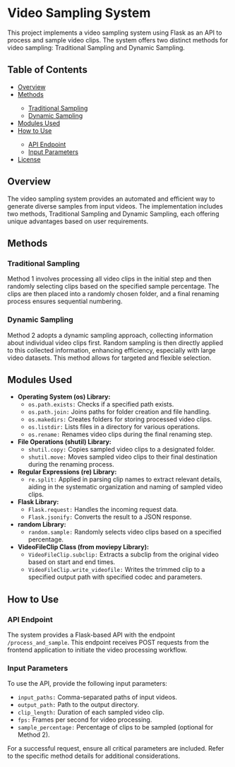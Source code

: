 <h1>Video Sampling System</h1>

<p>This project implements a video sampling system using Flask as an API to process and sample video clips. The system offers two distinct methods for video sampling: Traditional Sampling and Dynamic Sampling.</p>

<h2>Table of Contents</h2>

<ul>
  <li><a href="#overview">Overview</a></li>
  <li><a href="#methods">Methods</a></li>
    <ul>
      <li><a href="#traditional-sampling">Traditional Sampling</a></li>
      <li><a href="#dynamic-sampling">Dynamic Sampling</a></li>
    </ul>
  <li><a href="#modules-used">Modules Used</a></li>
  <li><a href="#how-to-use">How to Use</a></li>
    <ul>
      <li><a href="#api-endpoint">API Endpoint</a></li>
      <li><a href="#input-parameters">Input Parameters</a></li>
    </ul>
  <li><a href="#license">License</a></li>
</ul>

<h2>Overview</h2>

<p>The video sampling system provides an automated and efficient way to generate diverse samples from input videos. The implementation includes two methods, Traditional Sampling and Dynamic Sampling, each offering unique advantages based on user requirements.</p>

<h2>Methods</h2>

<h3>Traditional Sampling</h3>

<p>Method 1 involves processing all video clips in the initial step and then randomly selecting clips based on the specified sample percentage. The clips are then placed into a randomly chosen folder, and a final renaming process ensures sequential numbering.</p>

<h3>Dynamic Sampling</h3>

<p>Method 2 adopts a dynamic sampling approach, collecting information about individual video clips first. Random sampling is then directly applied to this collected information, enhancing efficiency, especially with large video datasets. This method allows for targeted and flexible selection.</p>

<h2>Modules Used</h2>

<ul>
  <li><strong>Operating System (os) Library:</strong>
    <ul>
      <li><code>os.path.exists:</code> Checks if a specified path exists.</li>
      <li><code>os.path.join:</code> Joins paths for folder creation and file handling.</li>
      <li><code>os.makedirs:</code> Creates folders for storing processed video clips.</li>
      <li><code>os.listdir:</code> Lists files in a directory for various operations.</li>
      <li><code>os.rename:</code> Renames video clips during the final renaming step.</li>
    </ul>
  </li>
  <li><strong>File Operations (shutil) Library:</strong>
    <ul>
      <li><code>shutil.copy:</code> Copies sampled video clips to a designated folder.</li>
      <li><code>shutil.move:</code> Moves sampled video clips to their final destination during the renaming process.</li>
    </ul>
  </li>
  <li><strong>Regular Expressions (re) Library:</strong>
    <ul>
      <li><code>re.split:</code> Applied in parsing clip names to extract relevant details, aiding in the systematic organization and naming of sampled video clips.</li>
    </ul>
  </li>
  <li><strong>Flask Library:</strong>
    <ul>
      <li><code>Flask.request:</code> Handles the incoming request data.</li>
      <li><code>Flask.jsonify:</code> Converts the result to a JSON response.</li>
    </ul>
  </li>
  <li><strong>random Library:</strong>
    <ul>
      <li><code>random.sample:</code> Randomly selects video clips based on a specified percentage.</li>
    </ul>
  </li>
  <li><strong>VideoFileClip Class (from moviepy Library):</strong>
    <ul>
      <li><code>VideoFileClip.subclip:</code> Extracts a subclip from the original video based on start and end times.</li>
      <li><code>VideoFileClip.write_videofile:</code> Writes the trimmed clip to a specified output path with specified codec and parameters.</li>
    </ul>
  </li>
</ul>

<h2>How to Use</h2>

<h3>API Endpoint</h3>

<p>The system provides a Flask-based API with the endpoint <code>/process_and_sample</code>. This endpoint receives POST requests from the frontend application to initiate the video processing workflow.</p>

<h3>Input Parameters</h3>

<p>To use the API, provide the following input parameters:</p>

<ul>
  <li><code>input_paths:</code> Comma-separated paths of input videos.</li>
  <li><code>output_path:</code> Path to the output directory.</li>
  <li><code>clip_length:</code> Duration of each sampled video clip.</li>
  <li><code>fps:</code> Frames per second for video processing.</li>
  <li><code>sample_percentage:</code> Percentage of clips to be sampled (optional for Method 2).</li>
</ul>

<p>For a successful request, ensure all critical parameters are included. Refer to the specific method details for additional considerations.</p>

